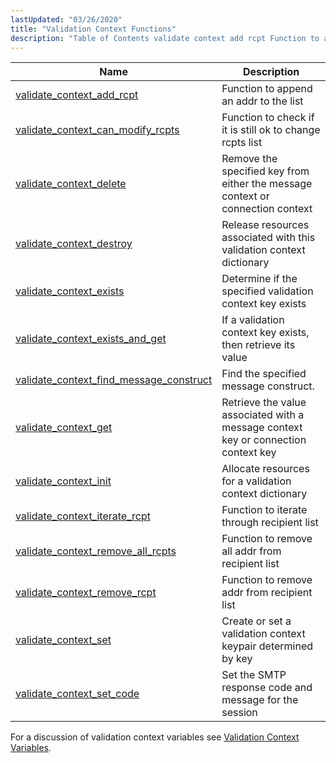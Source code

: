 ```yaml
---
lastUpdated: "03/26/2020"
title: "Validation Context Functions"
description: "Table of Contents validate context add rcpt Function to append an addr to the list validate context can modify rcpts Function to check if it is still ok to change rcpts list validate context delete Remove the specified key from either the message context or connection context validate context destroy..."
---
```



| Name                                                                                                                                          | Description                                                                        |
|-----------------------------------------------------------------------------------------------------------------------------------------------|------------------------------------------------------------------------------------|
| [validate_context_add_rcpt](/momentum/3/3-api/apis-validate-context-add-rcpt)                             | Function to append an addr to the list                                             |
| [validate_context_can_modify_rcpts](/momentum/3/3-api/apis-validate-context-can-modify-rcpts)             | Function to check if it is still ok to change rcpts list                           |
| [validate_context_delete](/momentum/3/3-api/apis-validate-context-delete)                                 | Remove the specified key from either the message context or connection context     |
| [validate_context_destroy](/momentum/3/3-api/apis-validate-context-destroy)                               | Release resources associated with this validation context dictionary               |
| [validate_context_exists](/momentum/3/3-api/apis-validate-context-exists)                                 | Determine if the specified validation context key exists                           |
| [validate_context_exists_and_get](/momentum/3/3-api/apis-validate-context-exists-and-get)                 | If a validation context key exists, then retrieve its value                        |
| [validate_context_find_message_construct](/momentum/3/3-api/apis-validate-context-find-message-construct) | Find the specified message construct.                                              |
| [validate_context_get](/momentum/3/3-api/apis-validate-context-get)                                       | Retrieve the value associated with a message context key or connection context key |
| [validate_context_init](/momentum/3/3-api/apis-validate-context-init)                                     | Allocate resources for a validation context dictionary                             |
| [validate_context_iterate_rcpt](/momentum/3/3-api/apis-validate-context-iterate-rcpt)                     | Function to iterate through recipient list                                         |
| [validate_context_remove_all_rcpts](/momentum/3/3-api/apis-validate-context-remove-all-rcpts)             | Function to remove all addr from recipient list                                    |
| [validate_context_remove_rcpt](/momentum/3/3-api/apis-validate-context-remove-rcpt)                       | Function to remove addr from recipient list                                        |
| [validate_context_set](/momentum/3/3-api/apis-validate-context-set)                                       | Create or set a validation context keypair determined by key                       |
| [validate_context_set_code](/momentum/3/3-api/apis-validate-context-set-code)                             | Set the SMTP response code and message for the session                             |

For a discussion of validation context variables see [Validation Context Variables](/momentum/3/3-reference/3-reference-policy-context-variables).